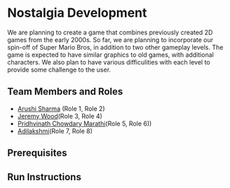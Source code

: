 # Nostalgia Development

We are planning to create a game that combines previously created 2D games from the early 2000s. So far, we are planning to incorporate our spin-off of Super Mario Bros, in addition to two other gameplay levels. The game is expected to have similar graphics to old games, with additional characters. We also plan to have various difficulities with each level to provide some challenge to the user.

## Team Members and Roles

* [Arushi Sharma](https://github.com/Arushi64/-CIS641-HW2-Sharma) (Role 1, Role 2)
* [Jeremy Wood](https://github.com/woodjer18/CIS641-HW2-Wood.git)(Role 3, Role 4)
* [Pridhvinath Chowdary Marathi](https://github.com/Pridhvi2297/CIS641-HW2-Marathi)(Role 5, Role 6))
* [Adilakshmi](https://github.com/adi798915/641-Hw2-jammigumpula)(Role 7, Role 8)

## Prerequisites

## Run Instructions
